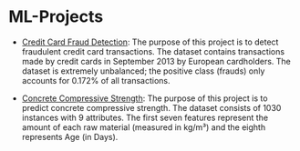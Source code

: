 # ML-Projects

* [Credit Card Fraud Detection](https://www.kaggle.com/mlg-ulb/creditcardfraud/tasks?taskId=72): The purpose of this project is to detect fraudulent credit card transactions. The dataset contains transactions made by credit cards in September 2013 by European cardholders. The dataset is extremely unbalanced; the positive class (frauds) only accounts for
0.172% of all transactions.

* [Concrete Compressive Strength](https://archive.ics.uci.edu/ml/datasets/Concrete+Compressive+Strength): The purpose of this project is to predict concrete compressive strength. The dataset consists of 1030 instances with 9 attributes. The first seven features represent the amount of each raw material (measured in kg/m³) and the eighth represents Age (in Days). 
